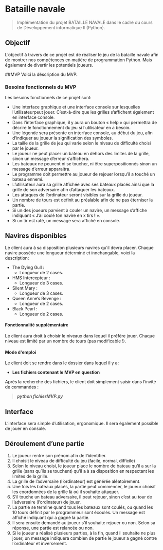 # Bataille navale
> Implémentation du projet BATAILLE NAVALE dans le cadre du cours de Développement informatique II (Python).

## Objectif
L’objectif à travers de ce projet est de réaliser le jeu de la bataille navale afin de montrer nos compétences en matière de programmation Python. Mais également de divertir les potentiels joueurs.

##MVP
Voici la déscription du MVP.
### Besoins fonctionnels du MVP
Les besoins fonctionnels de ce projet sont:
* Une interface graphique et une interface console sur lesquelles l’utilisateurpeut jouer. C’est-à-dire que les grilles s’affichent également en interface console.
* Dans l’interface graphique, il y aura un bouton « help » qui permettra de décrire le fonctionnement du jeu si l’utilisateur en a besoin.
* Une légende sera présente en interface console, au début du jeu, afin d’indiquer au joueur la signification des symboles.
* La taille de la grille de jeu qui varie selon le niveau de difficulté choisi par le joueur.
* Le joueur ne peut placer un bateau en dehors des limites de la grille, sinon un message d’erreur s’affichera.
* Les bateaux ne peuvent ni se toucher, ni être superpositionnés sinon un message d’erreur apparaitra.
* Le programme doit permettre au joueur de rejouer lorsqu’il a touché un bateau ennemi.
* L’utilisateur aura sa grille affichée avec ses bateaux placés ainsi que la grille de son adversaire afin d’attaquer les bateaux.
* Les attaques de l’ordinateur seront visibles sur la grille du joueur.
* Un nombre de tours est définit au préalable afin de ne pas éterniser la partie.
* Si un des joueurs parvient à couler un navire, un message s’affiche indiquant « J’ai coulé ton navire en x tirs ! ».
* Si un tir est raté, un message sera affiché en console.

## Navires disponibles
Le client aura à sa disposition plusieurs navires qu'il devra placer.
Chaque navire possède une longueur déterminé et innchangable, voici la description:
* The Dying Gull :
    * Longueur de 2 cases.
* HMS Intercepteur :
    * Longueur de 3 cases.
* Silent Mary :
    * Longueur de 3 cases.
* Queen Anne’s Revenge :
    * Longueur de 2 cases.
* Black Pearl :
    * Longueur de 2 cases.

#### Fonctionnalité supplémentaire
Le client aura droit à choisir le niveaux dans lequel il préfère jouer. Chaque niveau est limité par un nombre de tours (pas modificable !).

#### Mode d'emploi

Le client doit se rendre dans le dossier dans lequel il y a:
 * **__Les fichiers contenant le MVP en question__** 

Après la recherche des fichiers, le client doit simplement saisir dans l'invité de commandes :
 > **_python fichierMVP.py_**



## Interface
L’interface sera simple d’utilisation, ergonomique. Il sera également possible de jouer en console.


## Déroulement d’une partie

1. Le joueur rentre son prénom afin de l’identifier.
2. Il choisit le niveau de difficulté du jeu (facile, normal, difficile)
3. Selon le niveau choisi, le joueur place le nombre de bateau qu’il a sur la grille (sans qu’ils se touchent) qu’il a à sa disposition en respectant les limites de la grille.
4. La grille de l’adversaire (l’ordinateur) est générée aléatoirement.
5. Une fois les bateaux placés, la partie peut commencer, le joueur choisit les coordonnées de la grille là où il souhaite attaquer.
6. S’il touche un bateau adversaire, il peut rejouer, sinon c’est au tour de l’adversaire (l’ordinateur) de jouer.
7. La partie se termine quand tous les bateaux sont coulés, ou quand les 10 tours définit par le programmeur sont écoulés. Un message est affiché indiquant qui a gagné la partie.
8. Il sera ensuite demandé au joueur s’il souhaite rejouer ou non. Selon sa réponse, une partie est relancée ou non.
9. Si le joueur a réalisé plusieurs parties, à la fin, quand il souhaite ne plus jouer, un message indiquera combien de partie le joueur a gagné contre l’ordinateur et inversement.
